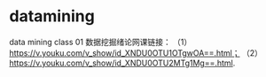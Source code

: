 # datamining
data mining class
01 数据挖掘绪论网课链接：
  （1）https://v.youku.com/v_show/id_XNDU0OTU1OTgwOA==.html；
  （2）https://v.youku.com/v_show/id_XNDU0OTU2MTg1Mg==.html.
